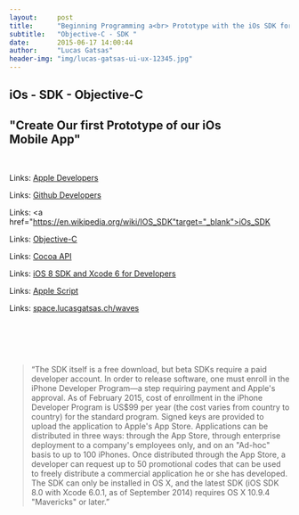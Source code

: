 ```yaml
---
layout:     post
title:      "Beginning Programming a<br> Prototype with the iOs SDK for our Start Up - App"
subtitle:   "Objective-C - SDK "
date:       2015-06-17 14:00:44
author:     "Lucas Gatsas"
header-img: "img/lucas-gatsas-ui-ux-12345.jpg"
---
```

<h2 class="section-heading">iOs - SDK - Objective-C</h2>
<h2 class="section-heading">"Create Our first Prototype of our iOs<br> Mobile App"</h2>

<br>







Links: <a href="https://idmsa.apple.com/IDMSWebAuth/login?&appIdKey=891bd3417a7776362562d2197f89480a8547b108fd934911bcbea0110d07f757&path=%2F%2Fmembercenter%2Findex.action">Apple Developers</a>

Links: <a href="https://github.com/settings/developers">Github Developers</a>

Links: <a href="https://en.wikipedia.org/wiki/IOS_SDK"target="_blank">iOs_SDK</a>

Links: <a href="https://en.wikipedia.org/wiki/Objective-C" target="_blank">Objective-C</a>

Links: <a href="https://en.wikipedia.org/wiki/Cocoa_(API)" target="_blank">Cocoa API</a>

Links: <a href="https://developer.apple.com/ios/" target="_blank">iOS 8 SDK and Xcode 6 for Developers</a>

Links: <a href="https://de.wikipedia.org/wiki/AppleScript" target="_blank">Apple Script</a> 

Links: <a href="http://space.lucasgatsas.ch/waves" target="_blank">space.lucasgatsas.ch/waves</a>


<br><br>






<br>
<blockquote>
“The SDK itself is a free download, but beta SDKs require a paid developer account. In order to release software, one must enroll in the iPhone Developer Program—a step requiring payment and Apple's approval. As of February 2015, cost of enrollment in the iPhone Developer Program is US$99 per year (the cost varies from country to country) for the standard program. Signed keys are provided to upload the application to Apple's App Store. Applications can be distributed in three ways: through the App Store, through enterprise deployment to a company's employees only, and on an "Ad-hoc" basis to up to 100 iPhones. Once distributed through the App Store, a developer can request up to 50 promotional codes that can be used to freely distribute a commercial application he or she has developed. The SDK can only be installed in OS X, and the latest SDK (iOS SDK 8.0 with Xcode 6.0.1, as of September 2014) requires OS X 10.9.4 "Mavericks" or later.” 
</blockquote>

